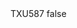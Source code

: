 <?xml version="1.0" encoding="UTF-8"?>
<CustomMetadata xmlns="http://soap.sforce.com/2006/04/metadata">
    <label>TXU587</label>
    <protected>false</protected>
</CustomMetadata>
